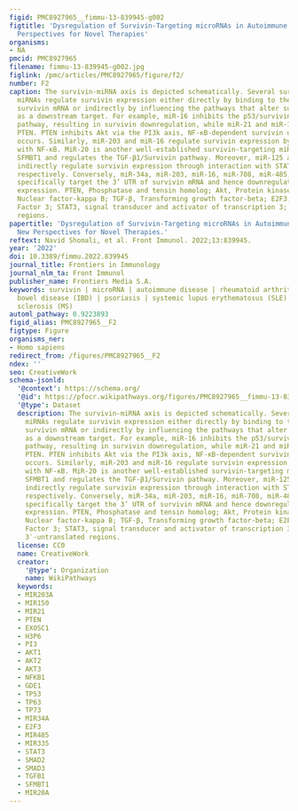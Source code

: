 ```yaml
---
figid: PMC8927965__fimmu-13-839945-g002
figtitle: 'Dysregulation of Survivin-Targeting microRNAs in Autoimmune Diseases: New
  Perspectives for Novel Therapies'
organisms:
- NA
pmcid: PMC8927965
filename: fimmu-13-839945-g002.jpg
figlink: /pmc/articles/PMC8927965/figure/f2/
number: F2
caption: The survivin-miRNA axis is depicted schematically. Several survivin-targeting
  miRNAs regulate survivin expression either directly by binding to the 3′-UTR of
  survivin mRNA or indirectly by influencing the pathways that alter survivin expression
  as a downstream target. For example, miR-16 inhibits the p53/survivin signaling
  pathway, resulting in survivin downregulation, while miR-21 and miR-150 downregulate
  PTEN. PTEN inhibits Akt via the PI3k axis, NF-κB-dependent survivin upregulation
  occurs. Similarly, miR-203 and miR-16 regulate survivin expression by interacting
  with NF-κB. MiR-20 is another well-established survivin-targeting miRNA that inhibits
  SFMBT1 and regulates the TGF-β1/Survivin pathway. Moreover, miR-125 and miR-34a
  indirectly regulate survivin expression through interaction with STAT3 and E2F3,
  respectively. Conversely, miR-34a, miR-203, miR-16, miR-708, miR-485, and miR-335
  specifically target the 3’ UTR of survivin mRNA and hence downregulate survivin
  expression. PTEN, Phosphatase and tensin homolog; Akt, Protein kinase B; NF-κB,
  Nuclear factor-kappa B; TGF-β, Transforming growth factor-beta; E2F3, Transcription
  Factor 3; STAT3, signal transducer and activator of transcription 3; 3′-UTRs, 3′-untranslated
  regions.
papertitle: 'Dysregulation of Survivin-Targeting microRNAs in Autoimmune Diseases:
  New Perspectives for Novel Therapies.'
reftext: Navid Shomali, et al. Front Immunol. 2022;13:839945.
year: '2022'
doi: 10.3389/fimmu.2022.839945
journal_title: Frontiers in Immunology
journal_nlm_ta: Front Immunol
publisher_name: Frontiers Media S.A.
keywords: survivin | microRNA | autoimmune disease | rheumatoid arthritis (RA) | inflammatory
  bowel disease (IBD) | psoriasis | systemic lupus erythematosus (SLE) | and multiple
  sclerosis (MS)
automl_pathway: 0.9223893
figid_alias: PMC8927965__F2
figtype: Figure
organisms_ner:
- Homo sapiens
redirect_from: /figures/PMC8927965__F2
ndex: ''
seo: CreativeWork
schema-jsonld:
  '@context': https://schema.org/
  '@id': https://pfocr.wikipathways.org/figures/PMC8927965__fimmu-13-839945-g002.html
  '@type': Dataset
  description: The survivin-miRNA axis is depicted schematically. Several survivin-targeting
    miRNAs regulate survivin expression either directly by binding to the 3′-UTR of
    survivin mRNA or indirectly by influencing the pathways that alter survivin expression
    as a downstream target. For example, miR-16 inhibits the p53/survivin signaling
    pathway, resulting in survivin downregulation, while miR-21 and miR-150 downregulate
    PTEN. PTEN inhibits Akt via the PI3k axis, NF-κB-dependent survivin upregulation
    occurs. Similarly, miR-203 and miR-16 regulate survivin expression by interacting
    with NF-κB. MiR-20 is another well-established survivin-targeting miRNA that inhibits
    SFMBT1 and regulates the TGF-β1/Survivin pathway. Moreover, miR-125 and miR-34a
    indirectly regulate survivin expression through interaction with STAT3 and E2F3,
    respectively. Conversely, miR-34a, miR-203, miR-16, miR-708, miR-485, and miR-335
    specifically target the 3’ UTR of survivin mRNA and hence downregulate survivin
    expression. PTEN, Phosphatase and tensin homolog; Akt, Protein kinase B; NF-κB,
    Nuclear factor-kappa B; TGF-β, Transforming growth factor-beta; E2F3, Transcription
    Factor 3; STAT3, signal transducer and activator of transcription 3; 3′-UTRs,
    3′-untranslated regions.
  license: CC0
  name: CreativeWork
  creator:
    '@type': Organization
    name: WikiPathways
  keywords:
  - MIR203A
  - MIR150
  - MIR21
  - PTEN
  - EXOSC1
  - H3P6
  - PI3
  - AKT1
  - AKT2
  - AKT3
  - NFKB1
  - GDE1
  - TP53
  - TP63
  - TP73
  - MIR34A
  - E2F3
  - MIR485
  - MIR335
  - STAT3
  - SMAD2
  - SMAD3
  - TGFB1
  - SFMBT1
  - MIR20A
---
```

